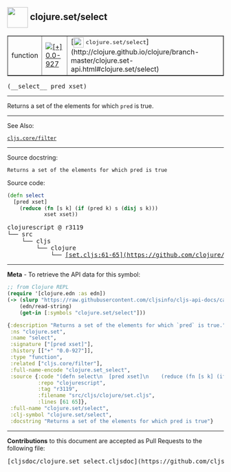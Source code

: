 ## <img width="48px" valign="middle" src="http://i.imgur.com/Hi20huC.png"> clojure.set/select

 <table border="1">
<tr>

<td>function</td>
<td><a href="https://github.com/cljsinfo/cljs-api-docs/tree/0.0-927"><img valign="middle" alt="[+] 0.0-927" src="https://img.shields.io/badge/+-0.0--927-lightgrey.svg"></a> </td>
<td>
[<img height="24px" valign="middle" src="http://i.imgur.com/1GjPKvB.png"> <samp>clojure.set/select</samp>](http://clojure.github.io/clojure/branch-master/clojure.set-api.html#clojure.set/select)
</td>
</tr>
</table>

 <samp>
(__select__ pred xset)<br>
</samp>

---

Returns a set of the elements for which `pred` is true.

---


See Also:

[`cljs.core/filter`](cljs.core_filter.md)<br>

---

Source docstring:

```
Returns a set of the elements for which pred is true
```

Source code:

```clj
(defn select
  [pred xset]
    (reduce (fn [s k] (if (pred k) s (disj s k)))
            xset xset))
```

 <pre>
clojurescript @ r3119
└── src
    └── cljs
        └── clojure
            └── <ins>[set.cljs:61-65](https://github.com/clojure/clojurescript/blob/r3119/src/cljs/clojure/set.cljs#L61-L65)</ins>
</pre>


---

__Meta__ - To retrieve the API data for this symbol:

```clj
;; from Clojure REPL
(require '[clojure.edn :as edn])
(-> (slurp "https://raw.githubusercontent.com/cljsinfo/cljs-api-docs/catalog/cljs-api.edn")
    (edn/read-string)
    (get-in [:symbols "clojure.set/select"]))
```

```clj
{:description "Returns a set of the elements for which `pred` is true.",
 :ns "clojure.set",
 :name "select",
 :signature ["[pred xset]"],
 :history [["+" "0.0-927"]],
 :type "function",
 :related ["cljs.core/filter"],
 :full-name-encode "clojure.set_select",
 :source {:code "(defn select\n  [pred xset]\n    (reduce (fn [s k] (if (pred k) s (disj s k)))\n            xset xset))",
          :repo "clojurescript",
          :tag "r3119",
          :filename "src/cljs/clojure/set.cljs",
          :lines [61 65]},
 :full-name "clojure.set/select",
 :clj-symbol "clojure.set/select",
 :docstring "Returns a set of the elements for which pred is true"}

```

---

__Contributions__ to this document are accepted as Pull Requests to the following file:

 <pre>
[cljsdoc/clojure.set_select.cljsdoc](https://github.com/cljsinfo/cljs-api-docs/blob/master/cljsdoc/clojure.set_select.cljsdoc)
</pre>

